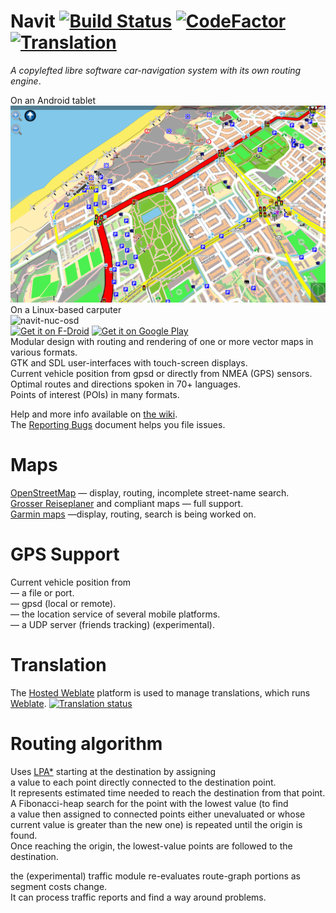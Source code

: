# Navit [![Build Status](https://img.shields.io/circleci/project/github/navit-gps/navit/trunk.svg)](https://circleci.com/gh/navit-gps/navit) [![CodeFactor](https://www.codefactor.io/repository/github/navit-gps/navit/badge)](https://www.codefactor.io/repository/github/navit-gps/navit) [![Translation](https://hosted.weblate.org/widgets/navit/-/svg-badge.svg)](https://hosted.weblate.org/engage/navit/)

_A copylefted libre software car-navigation system with its own routing engine_.

On an Android tablet \
![navit on android](https://raw.githubusercontent.com/navit-gps/navit/trunk/contrib/images/androidtablet.png) \
On a Linux-based carputer \
![navit-nuc-osd](https://user-images.githubusercontent.com/13802408/198998955-4293553f-0de1-4f72-bfe7-0e72b6207a68.png) \
[<img src="https://fdroid.gitlab.io/artwork/badge/get-it-on.png"
     alt="Get it on F-Droid"
     height="130">](https://f-droid.org/packages/org.navitproject.navit/)
[<img src="https://play.google.com/intl/en_us/badges/images/generic/en-play-badge.png"
     alt="Get it on Google Play"
     height="130">](https://play.google.com/store/apps/details?id=org.navitproject.navit) \
Modular design with routing and rendering of one or more vector maps in various formats. \
GTK and SDL user-interfaces with touch-screen displays. \
Current vehicle position from gpsd or directly from NMEA (GPS) sensors. \
Optimal routes and directions spoken in 70+ languages. \
Points of interest (POIs) in many formats.

Help and more info available on [the wiki](https://wiki.navit-project.org/index.php/Main_Page). \
The [Reporting Bugs](http://wiki.navit-project.org/index.php/Reporting_Bugs) document helps you file issues.

Maps
====

[OpenStreetMap](https://wiki.navit-project.org/index.php/OpenStreetMap) — display, routing, incomplete street-name search. \
[Grosser Reiseplaner](https://wiki.navit-project.org/index.php/Marco_Polo_Grosser_Reiseplaner) and compliant maps — full support. \
[Garmin maps](https://wiki.navit-project.org/index.php/Garmin_maps) —display, routing, search is being worked on.

GPS Support
===========

Current vehicle position from \
— a file or port. \
— gpsd (local or remote). \
— the location service of several mobile platforms. \
— a UDP server (friends tracking) (experimental).

Translation
===========
The [Hosted Weblate](https://hosted.weblate.org/projects/navit/) platform is used to manage translations, which runs [Weblate](https://weblate.org).
<a href="https://hosted.weblate.org/engage/navit/">
<img src="https://hosted.weblate.org/widgets/navit/-/horizontal-auto.svg" alt="Translation status" />
</a>

Routing algorithm
=================

Uses [LPA*](https://wikiless.org/wiki/Lifelong_Planning_A*) starting at the destination by assigning \
a value to each point directly connected to the destination point. \
It represents estimated time needed to reach the destination from that point. \
A Fibonacci-heap search for the point with the lowest value (to find \
a value then assigned to connected points either unevaluated or whose \
current value is greater than the new one) is repeated until the origin is found. \
Once reaching the origin, the lowest-value points are followed to the destination.

the (experimental) traffic module re-evaluates route-graph portions as segment costs change. \
It can process traffic reports and find a way around problems.
